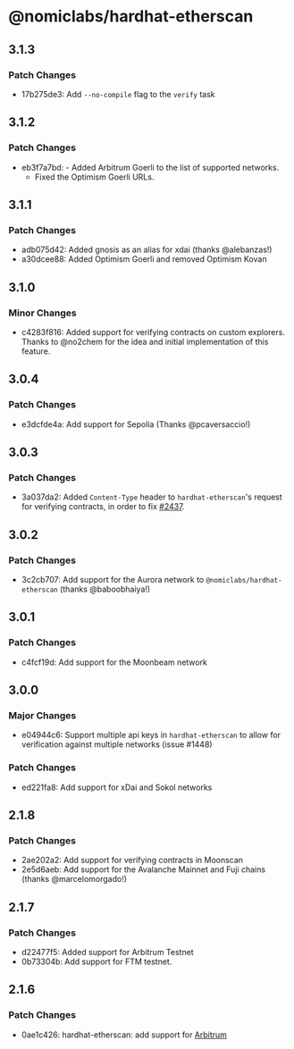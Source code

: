 # @nomiclabs/hardhat-etherscan

## 3.1.3

### Patch Changes

- 17b275de3: Add `--no-compile` flag to the `verify` task

## 3.1.2

### Patch Changes

- eb3f7a7bd: - Added Arbitrum Goerli to the list of supported networks.
  - Fixed the Optimism Goerli URLs.

## 3.1.1

### Patch Changes

- adb075d42: Added gnosis as an alias for xdai (thanks @alebanzas!)
- a30dcee88: Added Optimism Goerli and removed Optimism Kovan

## 3.1.0

### Minor Changes

- c4283f816: Added support for verifying contracts on custom explorers. Thanks to @no2chem for the idea and initial implementation of this feature.

## 3.0.4

### Patch Changes

- e3dcfde4a: Add support for Sepolia (Thanks @pcaversaccio!)

## 3.0.3

### Patch Changes

- 3a037da2: Added `Content-Type` header to `hardhat-etherscan`'s request for verifying contracts, in order to fix [#2437](https://github.com/NomicFoundation/hardhat/issues/2437).

## 3.0.2

### Patch Changes

- 3c2cb707: Add support for the Aurora network to `@nomiclabs/hardhat-etherscan` (thanks @baboobhaiya!)

## 3.0.1

### Patch Changes

- c4fcf19d: Add support for the Moonbeam network

## 3.0.0

### Major Changes

- e04944c6: Support multiple api keys in `hardhat-etherscan` to allow for verification against multiple networks (issue #1448)

### Patch Changes

- ed221fa8: Add support for xDai and Sokol networks

## 2.1.8

### Patch Changes

- 2ae202a2: Add support for verifying contracts in Moonscan
- 2e5d6aeb: Add support for the Avalanche Mainnet and Fuji chains (thanks @marcelomorgado!)

## 2.1.7

### Patch Changes

- d22477f5: Added support for Arbitrum Testnet
- 0b73304b: Add support for FTM testnet.

## 2.1.6

### Patch Changes

- 0ae1c426: hardhat-etherscan: add support for [Arbitrum](https://github.com/OffchainLabs/arbitrum)

